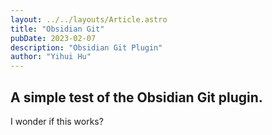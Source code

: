 ```yaml
---
layout: ../../layouts/Article.astro
title: "Obsidian Git"
pubDate: 2023-02-07
description: "Obsidian Git Plugin"
author: "Yihui Hu"
---
```


## A simple test of the Obsidian Git plugin.

I wonder if this works?